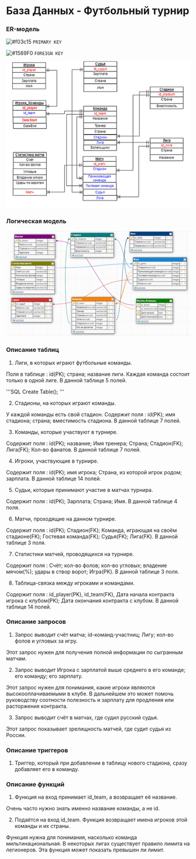 # База Данных - Футбольный турнир

### ER-модель


![#f03c15](https://placehold.it/15/f03c15/000000?text=+) `PRIMARY KEY`

![#1589F0](https://placehold.it/15/1589F0/000000?text=+) `FOREIGN KEY`

![Screenshot](ER-model.png)

### Логическая модель

![Screenshot](LogicModel.PNG)

### Описание таблиц
 1. Лиги, в которых играют футбольные команды.
 
 Поля в таблице : id(PK); страна; название лиги.
 Каждая команда состоит только в одной лиге.
  В данной таблице 5 полей.
  
  '''SQL
  Create Table();
  '''
 
 2. Стадионы, на которых играют команды.
 
 У каждой команды есть свой стадион. 
 Содержит поля : id(PK); имя стадиона; страна; вместимость стадиона.
 В данной таблице 7 полей.
 
 3. Команды, которые участвуют в турнире.
 
 Содержит поля : id(PK); название; Имя тренера; Страна; Стадион(FK); Лига(FK); Кол-во фанатов.
  В данной таблице 7 полей.
 
 4. Игроки, участвующие в турнире.
 
 Содержит поля : id(PK); имя игрока; Страна, из которой игрок родом; зарплата.
  В данной таблице 14 полей.
 
 5. Судьи, которые принимают участие в матчах турнира.
 
 Содержит поля : id(PK); Зарплата; Страна; Имя.
  В данной таблице 4 поля.
 
 6. Матчи, проходящие на данном турнире.
 
 Содержит поля : id(PK); Стадион(FK); Команда, играющая на своём стадионе(FK); Гостевая команда(FK);
 Судья(FK); Лига(FK).
  В данной таблице 3 поля.

 7. Статистики матчей, проводящихся на турнире.
 
 Содержит поля : Счёт; кол-во фолов; кол-во угловых; владение мячом(%); удары в створ ворот; Игра(PK).
  В данной таблице 3 поля.

 8. Таблица-связка между игроками и командами.
 
 Содержит поля : id_player(PK), id_team(FK), Дата начала контракта игрока с клубом(PK); 
 Дата окончания контракта с клубом.
  В данной таблице 14 полей.

### Описание запросов
 
 1. Запрос выводит счёт матча; id-команд-участниц; Лигу; кол-во фолов и угловых за игру.
 
 Этот запрос нужен для получения полной информации по сыгранным матчам.
 
 2. Запрос выводит Игрока с зарплатой выше среднего в его команде; его команду; его зарплату.
 
 Этот запрос нужен для понимания, какие игроки являются высокооплачиваемыми в клубе. 
 В дальнейшем это может помочь руководству соотности полезность и зарплату для продления
 или расторжения контракта.
 
 3. Запрос выводит счёт в матчах, где судил русский судья.
 
 Этот запрос показывает зрелищность матчей, где судит судья из России.

### Описание триггеров

 1. Триггер, который при добавлении в таблицу нового стадиона, сразу добавляет его в команду.
 
 ### Описание функций 
 
 1.  Функция на вход принимает id_team, а возвращает её название.
 
 Очень часто нужно знать именно название команды, а не id.
 
 2.  Подаётся на вход id_team. Функция возвращает имена игроков этой команды и их страны.
 
 Функция нужна для понимания, насколько команда мильтинациональная. В некоторых лигах
 существует правило лимита на легионеров. Эта функция может показать превышен ли лимит.
